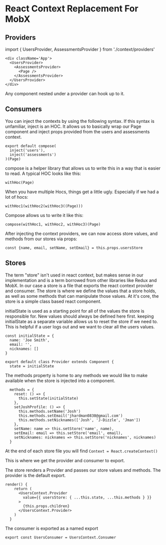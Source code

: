 # React Context Replacement For MobX

## Providers

import { UsersProvider, AssessmentsProvider } from './context/providers'

```
<div className='App'>
  <UsersProvider>
    <AssessmentsProvider>
      <Page />
    </AssessmentsProvider>
  </UsersProvider>
</div>
```

Any component nested under a provider can hook up to it.

## Consumers

You can inject the contexts by using the following syntax. If this syntax is unfamiliar, inject is an HOC. It allows us to basically wrap our Page component and inject props provided from the users and assessments context.

```
export default compose(
  inject('users'),
  inject('assessments')
)(Page)
```

compose is a helper library that allows us to write this in a way that is easier to read. A typical HOC looks like this:

`withHoc(Page)`

When you have multiple Hocs, things get a little ugly. Especially if we had a lot of hocs:

`withHoc1(withHoc2(withHoc3((Page)))`

Compose allows us to write it like this:

`compose(withHoc1, withHoc2, withHoc3)(Page)`

After injecting the context providers, we can now access store values, and methods from our stores via props:

`const {name, email, setName, setEmail} = this.props.usersStore`

## Stores

The term "store" isn't used in react context, but makes sense in our implementation and is a term borrowed from other libraries like Redux and MobX. In our case a store is a file that exports the react context provider and consumer. The store is where we define the values that a store holds, as well as some methods that can manipulate those values. At it's core, the store is a simple class based react component.

initialState is used as a starting point for all of the values the store is responsible for. New values should always be defined here first. keeping initialState as a separate variable allows us to reset the store if we need to. This is helpful if a user logs out and we want to clear all the users values.

```
const initialState = {
  name: 'Joe Smith',
  email: '',
  nicknames: []
}

export default class Provider extends Component {
  state = initialState
```

The methods property is home to any methods we would like to make available when the store is injected into a component.

```
  methods = {
    reset: () => {
      this.setState(initialState)
    },
    setJoshProfile: () => {
      this.methods.setName('Josh')
      this.methods.setEmail('jhardman0830@gmail.com')
      this.methods.setNicknames(['Josh', 'J-Dizzle', 'Jman'])
    },
    setName: name => this.setStore('name', name),
    setEmail: email => this.setStore('email', email),
    setNicknames: nicknames => this.setStore('nicknames', nicknames)
  }
```

At the end of each store file you will find
`Context = React.createContext()`

This is where we get the provider and consumer to export.

The store renders a Provider and passes our store values and methods. The provider is the default export.

```
render() {
    return (
      <UsersContext.Provider
        value={{ usersStore: { ...this.state, ...this.methods } }}
      >
        {this.props.children}
      </UsersContext.Provider>
    )
  }
```

The consumer is exported as a named export

`export const UsersConsumer = UsersContext.Consumer`
